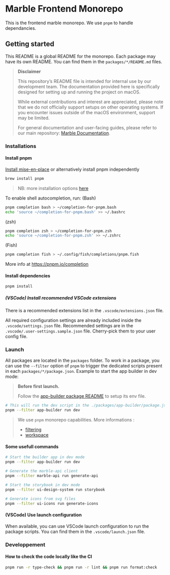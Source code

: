 # Marble Frontend Monorepo

This is the frontend marble monorepo. We use `pnpm` to handle dependancies.

## Getting started

This README is a global README for the monorepo. Each package may have its own README. You can find them in the `packages/*/README.md` files.

> **Disclaimer**
>
> This repository’s README file is intended for internal use by our development team. The documentation provided here is specifically designed for setting up and running the project on macOS.
>
> While external contributions and interest are appreciated, please note that we do not officially support setups on other operating systems. If you encounter issues outside of the macOS environment, support may be limited.
>
> For general documentation and user-facing guides, please refer to our main repository: [Marble Documentation](https://github.com/checkmarble/marble/blob/main/README.md).

### Installations

#### Install pnpm

[Install mise-en-place](https://mise.jdx.dev/getting-started.html) or alternatively install pnpm independently

```bash
brew install pnpm
```

> NB: more installation options [here](https://pnpm.io/installation)

To enable shell autocompletion, run:
(Bash)

```bash
pnpm completion bash > ~/completion-for-pnpm.bash
echo 'source ~/completion-for-pnpm.bash' >> ~/.bashrc

```

(zsh)

```bash
pnpm completion zsh > ~/completion-for-pnpm.zsh
echo 'source ~/completion-for-pnpm.zsh' >> ~/.zshrc
```

(Fish)

```bash
pnpm completion fish > ~/.config/fish/completions/pnpm.fish
```

More info at https://pnpm.io/completion

#### Install dependencies

```bash
pnpm install
```

##### (VSCode) Install recommended VSCode extensions

There is a recommended extensions list in the `.vscode/extensions.json` file.

All required configuration settings are already included inside the `.vscode/settings.json` file.
Recommended settings are in the `.vscode/.user-settings.sample.json` file. Cherry-pick them to your user config file.

### Launch

All packages are located in the `packages` folder. To work in a package, you can use the `--filter` option of `pnpm` to trigger the dedicated scripts present in each `packages/*/package.json`. Example to start the app builder in dev mode:

> **Before first launch.**
>
> Follow the [app-builder package README](packages/app-builder/README.md) to setup its env file.

```bash
# This will run the dev script in the ./packages/app-builder/package.json
pnpm --filter app-builder run dev
```

> We use `pnpm` monorepo capabilities. More informations :
>
> - [filtering](https://pnpm.io/filtering)
> - [workspace](https://pnpm.io/workspaces)

#### Some usefull commands

```bash
# Start the builder app in dev mode
pnpm --filter app-builder run dev

# Generate the marble-api client
pnpm --filter marble-api run generate-api

# Start the storybook in dev mode
pnpm --filter ui-design-system run storybook

# Generate icons from svg files
pnpm --filter ui-icons run generate-icons
```

#### (VSCode) Use launch configuration

When available, you can use VSCode launch configuration to run the package scripts. You can find them in the `.vscode/launch.json` file.

### Developpement

#### How to check the code locally like the CI

```bash
pnpm run -r type-check && pnpm run -r lint && pnpm run format:check
```
